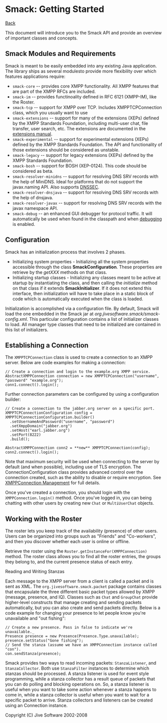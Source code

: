 Smack: Getting Started
======================

[Back](index.md)

This document will introduce you to the Smack API and provide an overview of
important classes and concepts.

Smack Modules and Requirements
-------------------------------

Smack is meant to be easily embedded into any existing Java application. The
library ships as several modulesto provide more flexibility over which
features applications require:

  * `smack-core` -- provides core XMPP functionality. All XMPP features that are part of the XMPP RFCs are included.
  * `smack-im` -- provides functinoality defined in RFC 6121 (XMPP-IM), like the Roster.
  * `smack-tcp` -- support for XMPP over TCP. Includes XMPPTCPConnection class, which you usually want to use
  * `smack-extensions` -- support for many of the extensions (XEPs) defined by the XMPP Standards Foundation, including multi-user chat, file transfer, user search, etc. The extensions are documented in the [extensions manual](extensions/index.md).
  * `smack-experimental` -- support for experimental extensions (XEPs) defined by the XMPP Standards Foundation. The API and functionality of those extensions should be considered as unstable.
  * `smack-legacy` -- support for legacy extensions (XEPs) defined by the XMPP Standards Foundation.
  * `smack-bosh` -- support for BOSH (XEP-0124). This code should be considered as beta.
  * `smack-resolver-minidns` -- support for resolving DNS SRV records with the help of MiniDNS. Ideal for platforms that do not support the javax.naming API. Also supports [DNSSEC](dnssec.md).
  * `smack-resolver-dnsjava` -- support for resolving DNS SRV records with the help of dnsjava.
  * `smack-resolver-javax` -- support for resolving DNS SRV records with the javax namespace API.
  * `smack-debug` -- an enhanced GUI debugger for protocol traffic. It will automatically be used when found in the classpath and when [debugging](debugging.md) is enabled.

Configuration
-------------

Smack has an initialization process that involves 2 phases.

  * Initializing system properties - Initializing all the system properties accessible through the class **SmackConfiguration**. These properties are retrieve by the _getXXX_ methods on that class.
  * Initializing startup classes - Initializing any classes meant to be active at startup by instantiating the class, and then calling the _initialize_ method on that class if it extends **SmackInitializer**. If it does not extend this interface, then initialization will have to take place in a static block of code which is automatically executed when the class is loaded.

Initialization is accomplished via a configuration file. By default, Smack
will load the one embedded in the Smack jar at _org.jivesoftware.smack/smack-
config.xml_. This particular configuration contains a list of initializer
classes to load. All manager type classes that need to be initialized are
contained in this list of initializers.

Establishing a Connection
-------------------------

The `XMPPTCPConnection` class is used to create a connection to an XMPP
server. Below are code examples for making a connection:

```
// Create a connection and login to the example.org XMPP service.
AbstractXMPPConnection connection = new XMPPTCPConnection("username", "password" "example.org");
conn1.connect().login();
```

Further connection parameters can be configured by using a configuration builder:

```
// Create a connection to the jabber.org server on a specific port.
XMPPTCPConnectionConfiguration config = XMPPTCPConnectionConfiguration.builder()
  .setUsernameAndPassword("username", "password")
  .setXmppDomain("jabber.org")
  .setHost("earl.jabber.org")
  .setPort(8222)
  .build();

AbstractXMPPConnection conn2 = **new** XMPPTCPConnection(config);
conn2.connect().login();
```

Note that maximum security will be used when connecting to the server by
default (and when possible), including use of TLS encryption. The
ConnectionConfiguration class provides advanced control over the connection
created, such as the ability to disable or require encryption. See
[XMPPConnection Management](connections.md) for full details.

Once you've created a connection, you should login with the
`XMPPConnection.login()` method. Once you've logged in, you can being
chatting with other users by creating new `Chat` or `MultiUserChat`
objects.

Working with the Roster
----------------------

The roster lets you keep track of the availability (presence) of other users.
Users can be organized into groups such as "Friends" and "Co-workers", and
then you discover whether each user is online or offline.

Retrieve the roster using the `Roster.getInstanceFor(XMPPConnection)` method. The roster
class allows you to find all the roster entries, the groups they belong to,
and the current presence status of each entry.

Reading and Writing Stanzas

Each message to the XMPP server from a client is called a packet and is sent
as XML. The `org.jivesoftware.smack.packet` package contains classes that
encapsulate the three different basic packet types allowed by XMPP (message,
presence, and IQ). Classes such as `Chat` and `GroupChat` provide higher-level
constructs that manage creating and sending packets automatically, but you can
also create and send packets directly. Below is a code example for changing
your presence to let people know you're unavailable and "out fishing":

```
// Create a new presence. Pass in false to indicate we're unavailable._
Presence presence = new Presence(Presence.Type.unavailable);
presence.setStatus("Gone fishing");
// Send the stanza (assume we have an XMPPConnection instance called "con").
con.sendStanza(presence);
```

Smack provides two ways to read incoming packets: `StanzaListener`, and
`StanzaCollector`. Both use `StanzaFilter` instances to determine which
stanzas should be processed. A stanza listener is used for event style
programming, while a stanza collector has a result queue of packets that you
can do polling and blocking operations on. So, a stanza listener is useful
when you want to take some action whenever a stanza happens to come in, while
a stanza collector is useful when you want to wait for a specific packet to
arrive. Stanza collectors and listeners can be created using an Connection
instance.

Copyright (C) Jive Software 2002-2008
